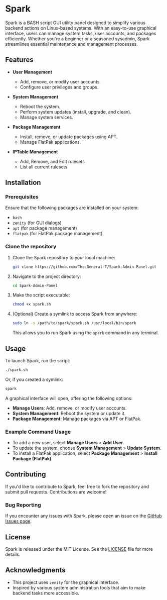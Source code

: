 # Spark

Spark is a BASH script GUI utility panel designed to simplify various backend actions on Linux-based systems. With an easy-to-use graphical interface, users can manage system tasks, user accounts, and packages efficiently. Whether you're a beginner or a seasoned sysadmin, Spark streamlines essential maintenance and management processes.

## Features

- **User Management**
  - Add, remove, or modify user accounts.
  - Configure user privileges and groups.

- **System Management**
  - Reboot the system.
  - Perform system updates (install, upgrade, and clean).
  - Manage system services.

- **Package Management**
  - Install, remove, or update packages using APT.
  - Manage FlatPak applications.
- **IPTable Management**
  - Add, Remove, and Edit rulesets
  - List all current rulesets

## Installation

### Prerequisites

Ensure that the following packages are installed on your system:

- `bash`
- `zenity` (for GUI dialogs)
- `apt` (for package management)
- `flatpak` (for FlatPak package management)

### Clone the repository

1. Clone the Spark repository to your local machine:

   ```bash
   git clone https://github.com/The-General-T/Spark-Admin-Panel.git
   ```

2. Navigate to the project directory:

   ```bash
   cd Spark-Admin-Panel
   ```

3. Make the script executable:

   ```bash
   chmod +x spark.sh
   ```

4. (Optional) Create a symlink to access Spark from anywhere:

   ```bash
   sudo ln -s /path/to/spark/spark.sh /usr/local/bin/spark
   ```

   This allows you to run Spark using the `spark` command in any terminal.

## Usage

To launch Spark, run the script:

```bash
./spark.sh
```

Or, if you created a symlink:

```bash
spark
```

A graphical interface will open, offering the following options:

- **Manage Users**: Add, remove, or modify user accounts.
- **System Management**: Reboot the system or update it.
- **Package Management**: Manage packages via APT or FlatPak.

### Example Command Usage

- To add a new user, select **Manage Users** > **Add User**.
- To update the system, choose **System Management** > **Update System**.
- To install a FlatPak application, select **Package Management** > **Install Package (FlatPak)**.

## Contributing

If you'd like to contribute to Spark, feel free to fork the repository and submit pull requests. Contributions are welcome!

### Bug Reporting

If you encounter any issues with Spark, please open an issue on the [GitHub Issues page](https://github.com/the-general-t/spark/issues).

## License

Spark is released under the MIT License. See the [LICENSE](LICENSE) file for more details.

## Acknowledgments

- This project uses `zenity` for the graphical interface.
- Inspired by various system administration tools that aim to make backend tasks more accessible.

